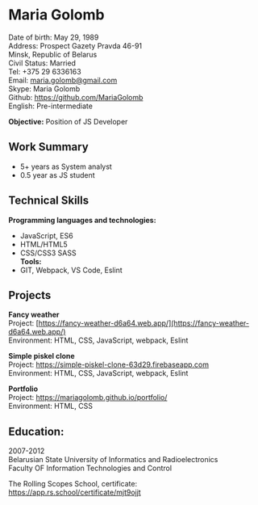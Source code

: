 # Maria Golomb #
 
Date of birth: May 29, 1989  
Address: Prospect Gazety Pravda 46-91  
Minsk, Republic of Belarus  
Civil Status: Married  
Tel: +375 29 6336163  
Email: maria.golomb@gmail.com  
Skype: Maria Golomb  
Github: https://github.com/MariaGolomb  
English: Pre-intermediate 
 
**Objective:** Position of JS Developer 
 
## Work Summary ## 
* 5+ years as System analyst 
* 0.5 year as JS student 
 
## Technical Skills ## 
**Programming languages and technologies:**  
* JavaScript, ES6 
* HTML/HTML5   
* CSS/CSS3 SASS  
**Tools:**  
* GIT, Webpack, VS Code, Eslint 
 
## Projects ## 
**Fancy weather**  
Project:  [https://fancy-weather-d6a64.web.app/](https://fancy-weather-d6a64.web.app/)  
Environment: HTML, CSS, JavaScript, webpack, Eslint 
 
**Simple piskel clone**  
Project: https://simple-piskel-clone-63d29.firebaseapp.com  
Environment: HTML, CSS, JavaScript, webpack, Eslint 
 
**Portfolio**  
Project: https://mariagolomb.github.io/portfolio/  
Environment: HTML, CSS 
 
## Education: ## 
2007-2012  
Belarusian State University of Informatics and Radioelectronics  
Faculty OF Information Technologies and Control  
  
The Rolling Scopes School, certificate:  
https://app.rs.school/certificate/mjt9ojjt 
